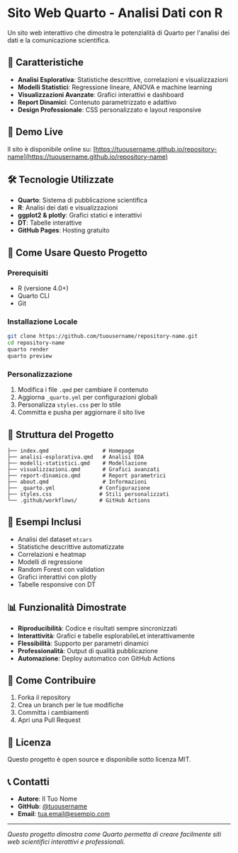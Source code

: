 # Sito Web Quarto - Analisi Dati con R

Un sito web interattivo che dimostra le potenzialità di Quarto per l'analisi dei dati e la comunicazione scientifica.

## 🌟 Caratteristiche

- **Analisi Esplorativa**: Statistiche descrittive, correlazioni e visualizzazioni
- **Modelli Statistici**: Regressione lineare, ANOVA e machine learning
- **Visualizzazioni Avanzate**: Grafici interattivi e dashboard
- **Report Dinamici**: Contenuto parametrizzato e adattivo
- **Design Professionale**: CSS personalizzato e layout responsive

## 🔗 Demo Live

Il sito è disponibile online su: [https://tuousername.github.io/repository-name](https://tuousername.github.io/repository-name)

## 🛠️ Tecnologie Utilizzate

- **Quarto**: Sistema di pubblicazione scientifica
- **R**: Analisi dei dati e visualizzazioni
- **ggplot2 & plotly**: Grafici statici e interattivi
- **DT**: Tabelle interattive
- **GitHub Pages**: Hosting gratuito

## 🚀 Come Usare Questo Progetto

### Prerequisiti
- R (versione 4.0+)
- Quarto CLI
- Git

### Installazione Locale
```bash
git clone https://github.com/tuousername/repository-name.git
cd repository-name
quarto render
quarto preview
```

### Personalizzazione
1. Modifica i file `.qmd` per cambiare il contenuto
2. Aggiorna `_quarto.yml` per configurazioni globali
3. Personalizza `styles.css` per lo stile
4. Committa e pusha per aggiornare il sito live

## 📁 Struttura del Progetto

```
├── index.qmd                 # Homepage
├── analisi-esplorativa.qmd   # Analisi EDA
├── modelli-statistici.qmd    # Modellazione
├── visualizzazioni.qmd       # Grafici avanzati
├── report-dinamico.qmd       # Report parametrici
├── about.qmd                 # Informazioni
├── _quarto.yml              # Configurazione
├── styles.css               # Stili personalizzati
└── .github/workflows/       # GitHub Actions
```

## 🎯 Esempi Inclusi

- Analisi del dataset `mtcars`
- Statistiche descrittive automatizzate
- Correlazioni e heatmap
- Modelli di regressione
- Random Forest con validation
- Grafici interattivi con plotly
- Tabelle responsive con DT

## 📊 Funzionalità Dimostrate

- **Riproducibilità**: Codice e risultati sempre sincronizzati
- **Interattività**: Grafici e tabelle esplorabileLet interattivamente
- **Flessibilità**: Supporto per parametri dinamici
- **Professionalità**: Output di qualità pubblicazione
- **Automazione**: Deploy automatico con GitHub Actions

## 🤝 Come Contribuire

1. Forka il repository
2. Crea un branch per le tue modifiche
3. Committa i cambiamenti
4. Apri una Pull Request

## 📝 Licenza

Questo progetto è open source e disponibile sotto licenza MIT.

## 📞 Contatti

- **Autore**: Il Tuo Nome
- **GitHub**: [@tuousername](https://github.com/tuousername)
- **Email**: tua.email@esempio.com

---

*Questo progetto dimostra come Quarto permetta di creare facilmente siti web scientifici interattivi e professionali.*